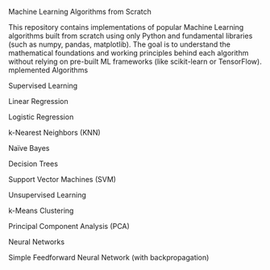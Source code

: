 Machine Learning Algorithms from Scratch

This repository contains implementations of popular Machine Learning algorithms built from scratch using only Python and fundamental libraries (such as numpy, pandas, matplotlib). The goal is to understand the mathematical foundations and working principles behind each algorithm without relying on pre-built ML frameworks (like scikit-learn or TensorFlow).
mplemented Algorithms

Supervised Learning

Linear Regression

Logistic Regression

k-Nearest Neighbors (KNN)

Naïve Bayes

Decision Trees

Support Vector Machines (SVM)

Unsupervised Learning

k-Means Clustering

Principal Component Analysis (PCA)

Neural Networks

Simple Feedforward Neural Network (with backpropagation)

